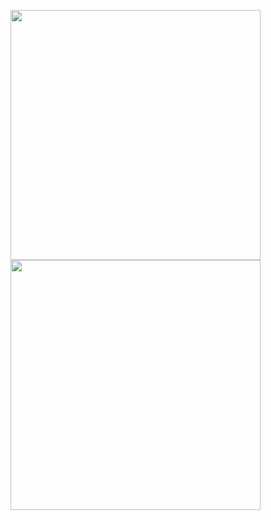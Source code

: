 
<p float="left">
    <img src="https://github.com/rakeshreddyadina/calci/assets/114068163/81767816-12bb-4d55-b82d-eb5985b4796b" width="400" />
    <img src="https://github.com/rakeshreddyadina/calci/assets/114068163/25b0b4a8-c926-4402-9d87-e5bb423cf579" width="400" />
</p>
